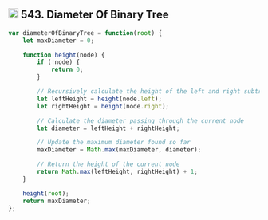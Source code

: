 <h2><img src="https://cdn4.iconfinder.com/data/icons/socialcones/508/Amazon-512.png" alt="amazon-icon" width="20" height="20"> 543. Diameter Of Binary Tree</h2>

```javascript
var diameterOfBinaryTree = function(root) {
    let maxDiameter = 0;

    function height(node) {
        if (!node) {
            return 0;
        }

        // Recursively calculate the height of the left and right subtrees
        let leftHeight = height(node.left);
        let rightHeight = height(node.right);

        // Calculate the diameter passing through the current node
        let diameter = leftHeight + rightHeight;

        // Update the maximum diameter found so far
        maxDiameter = Math.max(maxDiameter, diameter);

        // Return the height of the current node
        return Math.max(leftHeight, rightHeight) + 1;
    }

    height(root);
    return maxDiameter;
};
```
